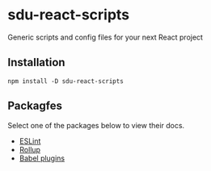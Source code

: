 # sdu-react-scripts
Generic scripts and config files for your next React project

## Installation
`npm install -D sdu-react-scripts`

## Packagfes

Select one of the packages below to view their docs.

- [ESLint](./packages/eslint)
- [Rollup](./packages/rollup)
- [Babel plugins](./packages/babel-plugins)
